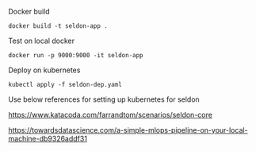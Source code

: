 Docker build

`docker build -t seldon-app .`

Test on local docker

`docker run -p 9000:9000 -it seldon-app`

Deploy on kubernetes

`kubectl apply -f seldon-dep.yaml`

Use below references for setting up kubernetes for seldon

https://www.katacoda.com/farrandtom/scenarios/seldon-core

https://towardsdatascience.com/a-simple-mlops-pipeline-on-your-local-machine-db9326addf31
